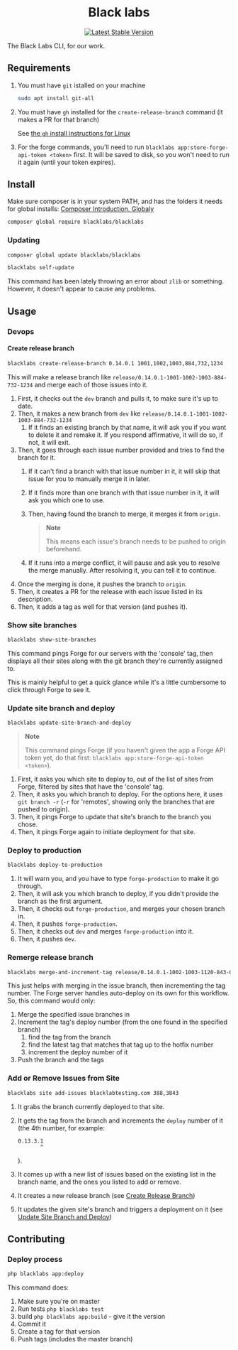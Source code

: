 <h1 align="center">Black labs</h1>

<p align="center">
  <a href="https://packagist.org/packages/blacklabs/blacklabs"><img src="https://img.shields.io/packagist/v/blacklabs/blacklabs.svg?label=stable" alt="Latest Stable Version"></a>
</p>

The Black Labs CLI, for our work.

## Requirements

1. You must have `git` istalled on your machine

    ```sh
    sudo apt install git-all
    ```

2. You must have `gh` installed for the `create-release-branch` command (it makes a PR for that branch)

    See [the `gh` install instructions for Linux](https://github.com/cli/cli/blob/trunk/docs/install_linux.md)

3. For the forge commands, you'll need to run `blacklabs app:store-forge-api-token <token>` first. It will be saved to disk, so you won't need to run it again (until your token expires).

## Install

Make sure composer is in your system PATH, and has the folders it needs for global installs: [Composer Introduction, Globaly](https://getcomposer.org/doc/00-intro.md#globally)

```sh
composer global require blacklabs/blacklabs
```

### Updating

```sh
composer global update blacklabs/blacklabs
```

```sh
blacklabs self-update
```

This command has been lately throwing an error about `zlib` or something. However, it doesn't appear to cause any problems.

## Usage

### Devops

#### Create release branch

```sh
blacklabs create-release-branch 0.14.0.1 1001,1002,1003,884,732,1234
```

This will make a release branch like `release/0.14.0.1-1001-1002-1003-884-732-1234` and merge each of those issues into it.

1. First, it checks out the `dev` branch and pulls it, to make sure it's up to date.
2. Then, it makes a new branch from `dev` like `release/0.14.0.1-1001-1002-1003-884-732-1234`
    1. If it finds an existing branch by that name, it will ask you if you want to delete it and remake it. If you respond affirmative, it will do so, if not, it will exit.
3. Then, it goes through each issue number provided and tries to find the branch for it.
    1. If it can't find a branch with that issue number in it, it will skip that issue for you to manually merge it in later.
    2. If it finds more than one branch with that issue number in it, it will ask you which one to use.
    3. Then, having found the branch to merge, it merges it from `origin`.

        > **Note**
        >
        > This means each issue's branch needs to be pushed to origin beforehand.
    4. If it runs into a merge conflict, it will pause and ask you to resolve the merge manually. After resolving it, you can tell it to continue.
4. Once the merging is done, it pushes the branch to `origin`.
5. Then, it creates a PR for the release with each issue listed in its description.
6. Then, it adds a tag as well for that version (and pushes it).

### Show site branches

```sh
blacklabs show-site-branches
```

This command pings Forge for our servers with the 'console' tag, then displays all their sites along with the git branch they're currently assigned to.

This is mainly helpful to get a quick glance while it's a little cumbersome to click through Forge to see it.

### Update site branch and deploy

```sh
blacklabs update-site-branch-and-deploy
```

> **Note**
>
> This command pings Forge (if you haven't given the app a Forge API token yet, do that first: `blacklabs app:store-forge-api-token <token>`).

1. First, it asks you which site to deploy to, out of the list of sites from Forge, filtered by sites that have the 'console' tag.
2. Then, it asks you which branch to deploy. For the options here, it uses `git branch -r` (`-r` for 'remotes', showing only the branches that are pushed to origin).
3. Then, it pings Forge to update that site's branch to the branch you chose.
4. Then, it pings Forge again to initiate deployment for that site.

### Deploy to production

```sh
blacklabs deploy-to-production
```

1. It will warn you, and you have to type `forge-production` to make it go through.
2. Then, it will ask you which branch to deploy, if you didn't provide the branch as the first argument.
3. Then, it checks out `forge-production`, and merges your chosen branch in.
4. Then, it pushes `forge-production`.
5. Then, it checks out `dev` and merges `forge-production` into it.
6. Then, it pushes `dev`.

### Remerge release branch

```sh
blacklabs merge-and-increment-tag release/0.14.0.1-1002-1003-1120-843-034 843,034
```

This just helps with merging in the issue branch, then incrementing the tag number. The Forge server handles auto-deploy on its own for this workflow. So, this command would only:

1. Merge the specified issue branches in
2. Increment the tag's deploy number (from the one found in the specified branch)
    1. find the tag from the branch
    2. find the latest tag that matches that tag up to the hotfix number
    3. increment the deploy number of it
3. Push the branch and the tags

### Add or Remove Issues from Site

```sh
blacklabs site add-issues blacklabtesting.com 388,3843
```

1. It grabs the branch currently deployed to that site.
2. It gets the tag from the branch and increments the `deploy` number of it (the 4th number, for example:
    
    ```
    0.13.3.1
           ^
    ```

    ).
3. It comes up with a new list of issues based on the existing list in the branch name, and the ones you listed to add or remove.
4. It creates a new release branch (see [Create Release Branch](#create-release-branch))
5. It updates the given site's branch and triggers a deployment on it (see [Update Site Branch and Deploy](#update-site-branch-and-deploy))

## Contributing

### Deploy process

```sh
php blacklabs app:deploy
```

This command does:

1. Make sure you're on master
2. Run tests `php blacklabs test`
3. build `php blacklabs app:build` - give it the version
4. Commit it
5. Create a tag for that version
6. Push tags (includes the master branch)
